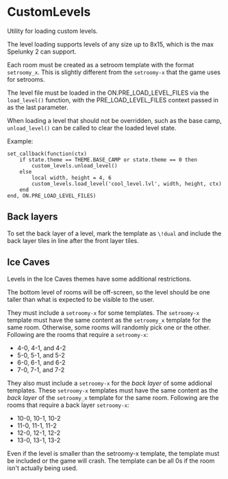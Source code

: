 # CustomLevels
Utility for loading custom levels.

The level loading supports levels of any size up to 8x15, which is the max Spelunky 2 can support.

Each room must be created as a setroom template with the format `setroomy_x`. This is slightly different from the `setroomy-x` that the game uses for setrooms.

The level file must be loaded in the ON.PRE_LOAD_LEVEL_FILES via the `load_level()` function, with the PRE_LOAD_LEVEL_FILES context passed in as the last parameter.

When loading a level that should not be overridden, such as the base camp, `unload_level()` can be called to clear the loaded level state.

Example:

```
set_callback(function(ctx)
    if state.theme == THEME.BASE_CAMP or state.theme == 0 then
        custom_levels.unload_level()
    else
        local width, height = 4, 6
        custom_levels.load_level('cool_level.lvl', width, height, ctx)
    end
end, ON.PRE_LOAD_LEVEL_FILES)
```

## Back layers

To set the back layer of a level, mark the template as `\!dual` and include the back layer tiles in line after the front layer tiles.

## Ice Caves

Levels in the Ice Caves themes have some additional restrictions.

The bottom level of rooms will be off-screen, so the level should be one taller than what is expected to be visible to the user.

They must include a `setroomy-x` for some templates. The `setroomy-x` template must have the same content as the `setroomy_x` template for the same room. Otherwise, some rooms will randomly pick one or the other. Following are the rooms that require a `setroomy-x`:
- 4-0, 4-1, and 4-2
- 5-0, 5-1, and 5-2
- 6-0, 6-1, and 6-2
- 7-0, 7-1, and 7-2

They also must include a `setroomy-x` for the _back layer_ of some addional templates. These `setroomy-x` templates must have the same content as the _back layer_ of the `setroomy_x` template for the same room. Following are the rooms that require a back layer `setroomy-x`:
- 10-0, 10-1, 10-2
- 11-0, 11-1, 11-2
- 12-0, 12-1, 12-2
- 13-0, 13-1, 13-2

Even if the level is smaller than the setroomy-x template, the template must be included or the game will crash. The template can be all 0s if the room isn't actually being used.